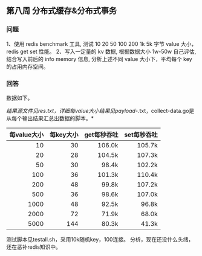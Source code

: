 ## 第八周 分布式缓存&分布式事务
### 问题
1、使用 redis benchmark 工具, 测试 10 20 50 100 200 1k 5k 字节 value 大小，redis get set 性能。
2、写入一定量的 kv 数据, 根据数据大小 1w-50w 自己评估, 结合写入前后的 info memory 信息, 分析上述不同 value 大小下，平均每个 key 的占用内存空间。
### 回答
数据如下。

*结果源文件见res.txt，详细每value大小结果见payload-*.txt，collect-data.go是从每个输出结果汇总出数据的脚本。*

| 每value大小 | 每key大小 | get每秒吞吐 | set每秒吞吐 |
| ---: | ---: | ---: | ---: |
| 10 | 30 | 106.0k | 105.7k |
| 20 | 28 | 104.5k | 107.3k |
| 50 | 30 | 98.4k | 102.2k |
| 100 | 36 | 101.3k | 110.4k |
| 200 | 48 | 99.8k | 107.2k |
| 500 | 36 | 98.6k | 107.0k |
| 1000 | 48 | 92.5k | 96.8k |
| 2000 | 72 | 71.9k | 68.0k |
| 5000 | 144 | 80.3k | 41.3k |

测试脚本见testall.sh，采用10k随机key，100连接。
分析，现在还没什么头绪，还在恶补redis知识中。